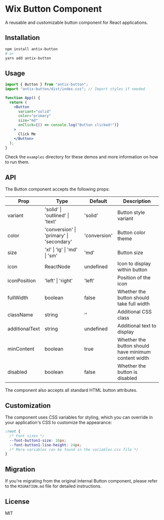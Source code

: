 # Wix Button Component

A reusable and customizable button component for React applications.

## Installation

```bash
npm install antix-button
# or
yarn add antix-button
```

## Usage

```jsx
import { Button } from "antix-button";
import "antix-button/dist/index.css"; // Import styles if needed

function App() {
  return (
    <Button
      variant="solid"
      color="primary"
      size="md"
      onClick={() => console.log("Button clicked!")}
    >
      Click Me
    </Button>
  );
}
```

Check the `examples` directory for these demos and more information on how to run them.

## API

The Button component accepts the following props:

| Prop           | Type                                     | Default      | Description                                          |
| -------------- | ---------------------------------------- | ------------ | ---------------------------------------------------- |
| variant        | 'solid' \| 'outlined' \| 'text'          | 'solid'      | Button style variant                                 |
| color          | 'conversion' \| 'primary' \| 'secondary' | 'conversion' | Button color theme                                   |
| size           | 'xl' \| 'lg' \| 'md' \| 'sm'             | 'md'         | Button size                                          |
| icon           | ReactNode                                | undefined    | Icon to display within button                        |
| iconPosition   | 'left' \| 'right'                        | 'left'       | Position of the icon                                 |
| fullWidth      | boolean                                  | false        | Whether the button should take full width            |
| className      | string                                   | ''           | Additional CSS class                                 |
| additionalText | string                                   | undefined    | Additional text to display                           |
| minContent     | boolean                                  | true         | Whether the button should have minimum content width |
| disabled       | boolean                                  | false        | Whether the button is disabled                       |

The component also accepts all standard HTML button attributes.

## Customization

The component uses CSS variables for styling, which you can override in your application's CSS to customize the appearance:

```css
:root {
  /* Font sizes */
  --font-button1-size: 16px;
  --font-button1-line-height: 24px;
  /* More variables can be found in the variables.css file */
}
```

## Migration

If you're migrating from the original internal Button component, please refer to the `MIGRATION.md` file for detailed instructions.

## License

MIT
